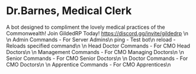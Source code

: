 # Dr.Barnes, Medical Clerk
A bot designed to compliment the lovely medical practices of the Commonwealth! 
Join GildedRP Today! 
https://discord.gg/invite/gildedrp 
\n
\n
Admin Commands - For Server Admins\n
ping - Test bot\n
reload - Reloads specified command\n
\n
Head Doctor Commands - For CMO Head Doctors\n
\n
Management Commands - For CMO Managing Doctors\n
\n
Senior Commands - For CMO Senior Doctors\n
\n
Doctor Commands - For CMO Doctors\n
\n
Apprentice Commands - For CMO Apprentices\n